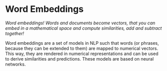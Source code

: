 # Word Embeddings

_Word embeddings! Words and documents become vectors, that you can embed in a mathematical space and compute similarities, add and subtract together!_

Word embeddings are a set of models in NLP such that words \(or phrases, because they can be extended to them\) are mapped to numerical vectors. This way, they are rendered in numerical representations and can be used to derive similarities and predictions. These models are based on neural networks.

